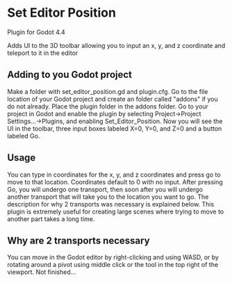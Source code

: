 # Set Editor Position
Plugin for Godot 4.4

Adds UI to the 3D toolbar allowing you to input an x, y, and z coordinate and teleport to it in the editor

## Adding to you Godot project

Make a folder with set_editor_position.gd and plugin.cfg. Go to the file location of your Godot project and create an folder called "addons" if you do not already. Place the plugin folder in the addons folder. Go to your project in Godot and enable the plugin by selecting Project->Project Settings...->Plugins, and enabling Set_Editor_Position. Now you will see the UI in the toolbar, three input boxes labeled X=0, Y=0, and Z=0 and a button labeled Go.

## Usage

You can type in coordinates for the x, y, and z coordinates and press go to move to that location. Coordinates default to 0 with no input. After pressing Go, you will undergo one transport, then soon after you will undergo another transport that will take you to the location you want to go. The description for why 2 transports was necessary is explained below. This plugin is extremely useful for creating large scenes where trying to move to another part takes a long time.

## Why are 2 transports necessary

You can move in the Godot editor by right-clicking and using WASD, or by rotating around a pivot using middle click or the tool in the top right of the viewport. 
Not finished...
